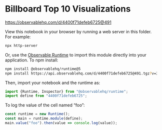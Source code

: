 # Billboard Top 10 Visualizations

https://observablehq.com/d/4400f71defeb6725@491

View this notebook in your browser by running a web server in this folder. For
example:

~~~sh
npx http-server
~~~

Or, use the [Observable Runtime](https://github.com/observablehq/runtime) to
import this module directly into your application. To npm install:

~~~sh
npm install @observablehq/runtime@5
npm install https://api.observablehq.com/d/4400f71defeb6725@491.tgz?v=3
~~~

Then, import your notebook and the runtime as:

~~~js
import {Runtime, Inspector} from "@observablehq/runtime";
import define from "4400f71defeb6725";
~~~

To log the value of the cell named “foo”:

~~~js
const runtime = new Runtime();
const main = runtime.module(define);
main.value("foo").then(value => console.log(value));
~~~
